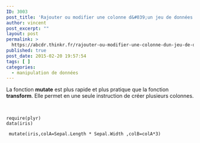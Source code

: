 ```yaml
---
ID: 3003
post_title: 'Rajouter ou modifier une colonne d&#039;un jeu de données : mutate'
author: vincent
post_excerpt: ""
layout: post
permalink: >
  https://abcdr.thinkr.fr/rajouter-ou-modifier-une-colonne-dun-jeu-de-donnees-mutate/
published: true
post_date: 2015-02-20 19:57:54
tags: [ ]
categories:
  - manipulation de données
---
```

La fonction <strong>mutate</strong> est plus rapide et plus pratique que la fonction <strong>transform</strong>. Elle permet en une seule instruction de créer plusieurs colonnes.<br /><br /> <pre><code><br />require(plyr)<br />data(iris)<br />  mutate(iris,colA=Sepal.Length * Sepal.Width ,colB=colA*3) <br /> <br /><br /></code></pre>
